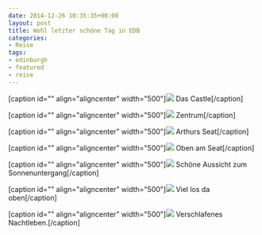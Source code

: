 ```yaml
---
date: 2014-12-26 10:35:35+00:00
layout: post
title: Wohl letzter schöne Tag in EDB
categories:
- Reise
tags:
- edinburgh
- featured
- reise
---
```




[caption id="" align="aligncenter" width="500"][![](http://clemi.ag3r.at/wp-content/uploads/2014/12/wpid-Photo-20141226103406365.jpg)](http://clemi.ag3r.at/wp-content/uploads/2014/12/wpid-Photo-20141226103406365.jpg) Das Castle[/caption]

[caption id="" align="aligncenter" width="500"][![](http://clemi.ag3r.at/wp-content/uploads/2014/12/wpid-Photo-20141226103406431.jpg)](http://clemi.ag3r.at/wp-content/uploads/2014/12/wpid-Photo-20141226103406431.jpg) Zentrum[/caption]

[caption id="" align="aligncenter" width="500"][![](http://clemi.ag3r.at/wp-content/uploads/2014/12/wpid-Photo-20141226103406504.jpg)](http://clemi.ag3r.at/wp-content/uploads/2014/12/wpid-Photo-20141226103406504.jpg) Arthurs Seat[/caption]

[caption id="" align="aligncenter" width="500"][![](http://clemi.ag3r.at/wp-content/uploads/2014/12/wpid-Photo-20141226103406559.jpg)](http://clemi.ag3r.at/wp-content/uploads/2014/12/wpid-Photo-20141226103406559.jpg) Oben am Seat[/caption]

[caption id="" align="aligncenter" width="500"][![](http://clemi.ag3r.at/wp-content/uploads/2014/12/wpid-Photo-20141226104222251.jpg)](http://clemi.ag3r.at/wp-content/uploads/2014/12/wpid-Photo-20141226104222251.jpg) Schöne Aussicht zum Sonnenuntergang[/caption]

[caption id="" align="aligncenter" width="500"][![](http://clemi.ag3r.at/wp-content/uploads/2014/12/wpid-Photo-20141226104222309.jpg)](http://clemi.ag3r.at/wp-content/uploads/2014/12/wpid-Photo-20141226104222309.jpg) Viel los da oben[/caption]

[caption id="" align="aligncenter" width="500"][![](http://clemi.ag3r.at/wp-content/uploads/2014/12/wpid-Photo-20141226104222357.jpg)](http://clemi.ag3r.at/wp-content/uploads/2014/12/wpid-Photo-20141226104222357.jpg) Verschlafenes Nachtleben.[/caption]






